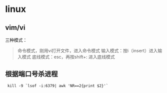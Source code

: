 # linux

## vim/vi
三种模式：
> 命令模式，刚用vi打开文件，进入命令模式
> 输入模式：按i（insert）进入输入模式
> 底线模式：esc，再按shift+: 进入底线模式

## 根据端口号杀进程
```shell
 kill -9 `lsof -i:6379| awk 'NR==2{print $2}'`
```